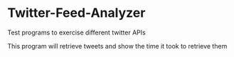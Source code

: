 # Twitter-Feed-Analyzer
Test programs to exercise different twitter APIs

This program will retrieve tweets and show the time it took to retrieve them